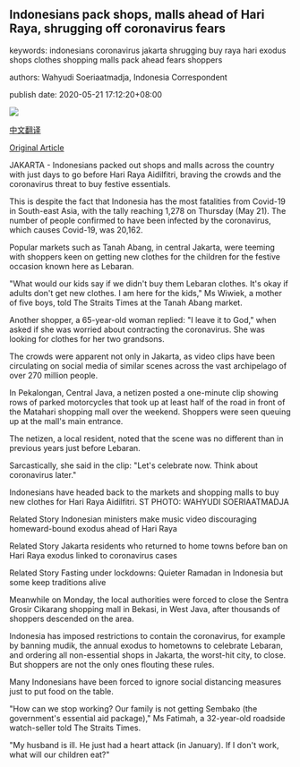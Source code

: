 ## Indonesians pack shops, malls ahead of Hari Raya, shrugging off coronavirus fears

keywords: indonesians coronavirus jakarta shrugging buy raya hari exodus shops clothes shopping malls pack ahead fears shoppers

authors: Wahyudi Soeriaatmadja, Indonesia Correspondent

publish date: 2020-05-21 17:12:20+08:00

![](https://www.straitstimes.com/sites/default/files/media-brightcove/6157900358001.jpg)

[中文翻译](Indonesians%20pack%20shops%2C%20malls%20ahead%20of%20Hari%20Raya%2C%20shrugging%20off%20coronavirus%20fears_zh.md)

[Original Article](https://www.straitstimes.com/asia/se-asia/indonesians-pack-shops-malls-ahead-of-hari-raya-shrugging-off-coronavirus-fears)

JAKARTA - Indonesians packed out shops and malls across the country with just days to go before Hari Raya Aidilfitri, braving the crowds and the coronavirus threat to buy festive essentials.

This is despite the fact that Indonesia has the most fatalities from Covid-19 in South-east Asia, with the tally reaching 1,278 on Thursday (May 21). The number of people confirmed to have been infected by the coronavirus, which causes Covid-19, was 20,162.

Popular markets such as Tanah Abang, in central Jakarta, were teeming with shoppers keen on getting new clothes for the children for the festive occasion known here as Lebaran.

"What would our kids say if we didn't buy them Lebaran clothes. It's okay if adults don't get new clothes. I am here for the kids," Ms Wiwiek, a mother of five boys, told The Straits Times at the Tanah Abang market.

Another shopper, a 65-year-old woman replied: "I leave it to God," when asked if she was worried about contracting the coronavirus. She was looking for clothes for her two grandsons.

The crowds were apparent not only in Jakarta, as video clips have been circulating on social media of similar scenes across the vast archipelago of over 270 million people.

In Pekalongan, Central Java, a netizen posted a one-minute clip showing rows of parked motorcycles that took up at least half of the road in front of the Matahari shopping mall over the weekend. Shoppers were seen queuing up at the mall's main entrance.

The netizen, a local resident, noted that the scene was no different than in previous years just before Lebaran.

Sarcastically, she said in the clip: "Let's celebrate now. Think about coronavirus later."



Indonesians have headed back to the markets and shopping malls to buy new clothes for Hari Raya Aidilfitri. ST PHOTO: WAHYUDI SOERIAATMADJA



Related Story Indonesian ministers make music video discouraging homeward-bound exodus ahead of Hari Raya

Related Story Jakarta residents who returned to home towns before ban on Hari Raya exodus linked to coronavirus cases

Related Story Fasting under lockdowns: Quieter Ramadan in Indonesia but some keep traditions alive

Meanwhile on Monday, the local authorities were forced to close the Sentra Grosir Cikarang shopping mall in Bekasi, in West Java, after thousands of shoppers descended on the area.

Indonesia has imposed restrictions to contain the coronavirus, for example by banning mudik, the annual exodus to hometowns to celebrate Lebaran, and ordering all non-essential shops in Jakarta, the worst-hit city, to close. But shoppers are not the only ones flouting these rules.

Many Indonesians have been forced to ignore social distancing measures just to put food on the table.

"How can we stop working? Our family is not getting Sembako (the government's essential aid package)," Ms Fatimah, a 32-year-old roadside watch-seller told The Straits Times.

"My husband is ill. He just had a heart attack (in January). If I don't work, what will our children eat?"